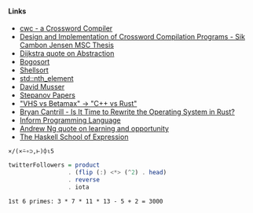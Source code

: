 #### Links

* [cwc - a Crossword Compiler](http://cwordc.sourceforge.net/)
* [Design and Implementation of Crossword Compilation Programs - Sik Cambon Jensen MSC Thesis](https://web.archive.org/web/20020604042726/http://www.imada.ou.dk/~sik/)
* [Dijkstra quote on Abstraction](https://news.ycombinator.com/item?id=10883234)
* [Bogosort](https://en.wikipedia.org/wiki/Bogosort)
* [Shellsort](https://en.wikipedia.org/wiki/Shellsort)
* [std::nth_element](https://en.cppreference.com/w/cpp/algorithm/nth_element)
* [David Musser](https://en.wikipedia.org/wiki/David_Musser)
* [Stepanov Papers](http://stepanovpapers.com/)
* ["VHS vs Betamax" -> "C++ vs Rust"](https://www.reddit.com/r/programmingcirclejerk/comments/8ulkrx/am_i_the_only_one_reading_a_vhs_vs_betamax_vibe/)
* [Bryan Cantrill - Is It Time to Rewrite the Operating System in Rust?](https://www.youtube.com/watch?v=HgtRAbE1nBM)
* [Inform Programming Language](http://inform7.com/)
* [Andrew Ng quote on learning and opportunity](https://twitter.com/code_report/status/1183978113450958848)
* [The Haskell School of Expression](https://www.amazon.ca/Haskell-School-Expression-Functional-Programming/dp/0521644089)

```dyalog
×/(×⍨∘⊃,⊢)⌽⍳5
```
```hs
twitterFollowers = product 
                 . (flip (:) <*> (^2) . head) 
                 . reverse 
                 . iota
```
```
1st 6 primes: 3 * 7 * 11 * 13 - 5 + 2 = 3000
```
